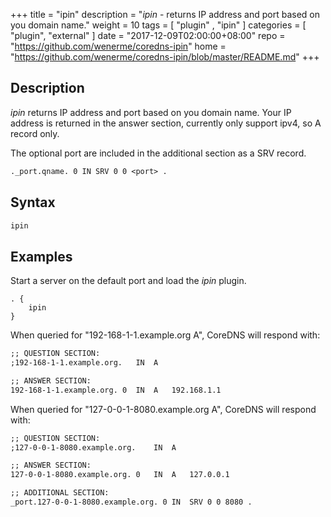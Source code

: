 +++
title = "ipin"
description = "*ipin* - returns IP address and port based on you domain name."
weight = 10
tags = [  "plugin" , "ipin" ]
categories = [ "plugin", "external" ]
date = "2017-12-09T02:00:00+08:00"
repo = "https://github.com/wenerme/coredns-ipin"
home = "https://github.com/wenerme/coredns-ipin/blob/master/README.md"
+++

## Description

*ipin* returns IP address and port based on you domain name. Your IP address is returned
 in the answer section, currently only support ipv4, so A record only.

The optional port are included in the additional section as a SRV record.

~~~ txt
._port.qname. 0 IN SRV 0 0 <port> .
~~~



## Syntax

~~~ txt
ipin
~~~

## Examples

Start a server on the default port and load the *ipin* plugin.

~~~ corefile
. {
    ipin
}
~~~

When queried for "192-168-1-1.example.org A", CoreDNS will respond with:

~~~ txt
;; QUESTION SECTION:
;192-168-1-1.example.org.	IN	A

;; ANSWER SECTION:
192-168-1-1.example.org. 0	IN	A	192.168.1.1
~~~

When queried for "127-0-0-1-8080.example.org A", CoreDNS will respond with:

~~~ txt
;; QUESTION SECTION:
;127-0-0-1-8080.example.org.	IN	A

;; ANSWER SECTION:
127-0-0-1-8080.example.org. 0	IN	A	127.0.0.1

;; ADDITIONAL SECTION:
_port.127-0-0-1-8080.example.org. 0 IN	SRV	0 0 8080 .
~~~
